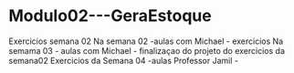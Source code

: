 # Modulo02---GeraEstoque
Exercicios semana 02
Na semana 02 -aulas com Michael - exercicios
Na semama 03 - aulas com Michael - finalizaçao do projeto do exercicios da semana02
Exercicios da Semana 04 -aulas Professor Jamil - 

